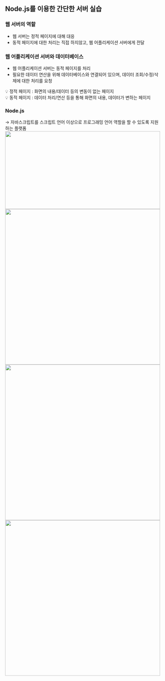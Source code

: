 ## Node.js를 이용한 간단한 서버 실습

### 웹 서버의 역할

- 웹 서버는 정적 페이지에 대해 대응
- 동적 페이지에 대한 처리는 직접 하지않고, 웹 어플리케이션 서버에게 전달

### 웹 어플리케이션 서버와 데이터베이스

- 웹 어플리케이션 서버는 동적 페이지를 처리
- 필요한 데이터 연산을 위해 데이터베이스와 연결되어 있으며, 데이터 조회/수정/삭제에 대한 처리를 요청

<aside>
💡 정적 페이지 : 화면의 내용/데이터 등의 변동이 없는 페이지<br>
💡 동적 페이지 : 데이터 처리/연산 등을 통해 화면의 내용, 데이터가 변하는 페이지

</aside>

### Node.js

→ 자바스크립트를 스크립트 언어 이상으로 프로그래밍 언어 역할을 할 수 있도록 지원하는 플랫폼
<img src="https://github.com/IIINHWAA/Programmers_Devcourse/assets/39130972/a0ebd8b3-bdf0-401c-836a-667cf5bed9a9" width=500px height=250px>
<img src="https://github.com/IIINHWAA/Programmers_Devcourse/assets/39130972/887ea712-79a7-41b4-9a6d-ae51ab8d73a9" width=500px>
<img src="https://github.com/IIINHWAA/Programmers_Devcourse/assets/39130972/c9ea674c-e99c-4a99-85b5-6de8bb8aed92" width=500px>
<img src="https://github.com/IIINHWAA/Programmers_Devcourse/assets/39130972/ecae2048-4b3f-4afd-99b5-fcb6f1518366" width=500px>
